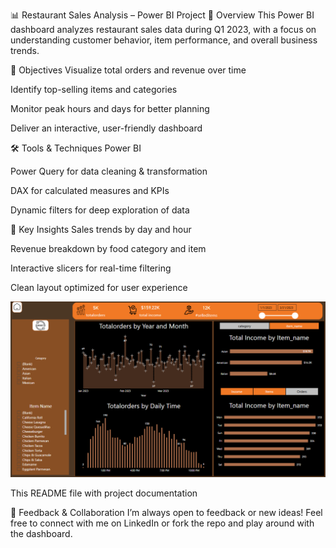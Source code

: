 📊 Restaurant Sales Analysis – Power BI Project
📝 Overview
This Power BI dashboard analyzes restaurant sales data during Q1 2023, with a focus on understanding customer behavior, item performance, and overall business trends.

🎯 Objectives
Visualize total orders and revenue over time

Identify top-selling items and categories

Monitor peak hours and days for better planning

Deliver an interactive, user-friendly dashboard

🛠 Tools & Techniques
Power BI

Power Query for data cleaning & transformation

DAX for calculated measures and KPIs

Dynamic filters for deep exploration of data

📌 Key Insights
Sales trends by day and hour

Revenue breakdown by food category and item

Interactive slicers for real-time filtering

Clean layout optimized for user experience

![Dashboard Preview](https://raw.githubusercontent.com/OmarKhaliid66/Restaurant-Sales-PowerBI/main/Screenshot%202025-04-08%20113901.png)


This README file with project documentation

🙌 Feedback & Collaboration
I’m always open to feedback or new ideas!
Feel free to connect with me on LinkedIn or fork the repo and play around with the dashboard.
